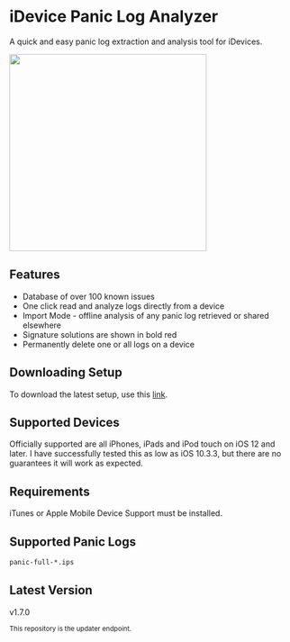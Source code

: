 # iDevice Panic Log Analyzer
A quick and easy panic log extraction and analysis tool for iDevices.

<img src="https://github.com/waynebonc/iDeviceLogAnalyzer-public/blob/master/image.jpg" width="350">

## Features
- Database of over 100 known issues
- One click read and analyze logs directly from a device
- Import Mode - offline analysis of any panic log retrieved or shared elsewhere
- Signature solutions are shown in bold red
- Permanently delete one or all logs on a device

## Downloading Setup
To download the latest setup, use this [link](https://github.com/waynebonc/iDeviceLogAnalyzer-public/releases/download/1.7.0/Setup.exe).

## Supported Devices
Officially supported are all iPhones, iPads and iPod touch on iOS 12 and later. I have successfully tested this as low as iOS 10.3.3, but there are no guarantees it will work as expected.

## Requirements
iTunes or Apple Mobile Device Support must be installed.

## Supported Panic Logs
```bash
panic-full-*.ips
```

## Latest Version
v1.7.0

<sup>This repository is the updater endpoint.</sup>
